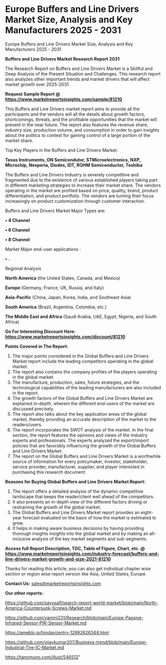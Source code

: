 # Europe Buffers and Line Drivers Market Size, Analysis and Key Manufacturers 2025 - 2031
Europe Buffers and Line Drivers Market Size, Analysis and Key Manufacturers 2025 - 2031

<strong>Buffers and Line Drivers Market Research Report 2031</strong>

The Research Report on Buffers and Line Drivers Market is a Skillful and Deep Analysis of the Present Situation and Challenges. This research report also analyzes other important trends and market drivers that will affect market growth over 2025-2031.

<strong>Request Sample Report @ <a href=https://www.marketreportsinsights.com/sample/81210>https://www.marketreportsinsights.com/sample/81210</a></strong>

This Buffers and Line Drivers market report aims to provide all the participants and the vendors will all the details about growth factors, shortcomings, threats, and the profitable opportunities that the market will present in the near future. The report also features the revenue share, industry size, production volume, and consumption in order to gain insights about the politics to contest for gaining control of a large portion of the market share.

Top Key Players in the Buffers and Line Drivers Market:

<strong>Texas Instruments, ON Semicondutor, STMicroelectronics, NXP, Microchip, Nexperia, Diodes, IDT, ROHM Semiconductor, Toshiba</strong>

The Buffers and Line Drivers Industry is severely competitive and fragmented due to the existence of various established players taking part in different marketing strategies to increase their market share. The vendors operating in the market are profiled based on price, quality, brand, product differentiation, and product portfolio. The vendors are turning their focus increasingly on product customization through customer interaction.

Buffers and Line Drivers Market Major Types are:

<strong>• 4 Channel

• 6 Channel

• 8 Channel</strong>

Market Major end-user applications :

<strong>• .</strong>

Regional Analysis

</u><strong><b>North America</b></strong> (the United States, Canada, and Mexico)

<strong><b>Europe </b></strong>(Germany, France, UK, Russia, and Italy)

<strong><b>Asia-Pacific</b></strong> (China, Japan, Korea, India, and Southeast Asia)

<strong><b>South America</b></strong> (Brazil, Argentina, Colombia, etc.)

<strong><b>The Middle East and Africa</b></strong> (Saudi Arabia, UAE, Egypt, Nigeria, and South Africa)

<strong>Go For Interesting Discount Here: <a href=https://www.marketreportsinsights.com/discount/81210>https://www.marketreportsinsights.com/discount/81210</a></strong>

<strong>Points Covered in The Report:</strong>
<ol>
  <li>The major points considered in the Global Buffers and Line Drivers Market report include the leading competitors operating in the global market.</li>
  <li>The report also contains the company profiles of the players operating in the global market.</li>
  <li>The manufacture, production, sales, future strategies, and the technological capabilities of the leading manufacturers are also included in the report.</li>
  <li>The growth factors of the Global Buffers and Line Drivers Market are explained in-depth, wherein the different end-users of the market are discussed precisely.</li>
  <li>The report also talks about the key application areas of the global market, thereby providing an accurate description of the market to the readers/users.</li>
  <li>The report incorporates the SWOT analysis of the market. In the final section, the report features the opinions and views of the industry experts and professionals. The experts analyzed the export/import policies that are favorably influencing the growth of the Global Buffers and Line Drivers Market.</li>
  <li>The report on the Global Buffers and Line Drivers Market is a worthwhile source of information for every policymaker, investor, stakeholder, service provider, manufacturer, supplier, and player interested in purchasing this research document.</li>
</ol>
<strong>Reasons for Buying Global Buffers and Line Drivers Market Report:</strong>

<ol>
  <li>The report offers a detailed analysis of the dynamic competitive landscape that keeps the reader/client well ahead of the competitors.</li>
  <li>It also presents an in-depth view of the different factors driving or restraining the growth of the global market.</li>
  <li>The Global Buffers and Line Drivers Market report provides an eight-year forecast evaluated on the basis of how the market is estimated to grow.</li>
  <li>It helps in making aware business decisions by having providing thorough insights insights into the global market and by making an all-inclusive analysis of the key market segments and sub-segments.</li>
</ol>
<strong>Access full Report Description, TOC, Table of Figure, Chart, etc. @ <a href=https://www.marketreportsinsights.com/industry-forecast/buffers-and-line-drivers-market-growth-and-size-2021-81210>https://www.marketreportsinsights.com/industry-forecast/buffers-and-line-drivers-market-growth-and-size-2021-81210</a></strong>


Thanks for reading this article; you can also get individual chapter wise section or region wise report version like Asia, United States, Europe.

<strong>Contact Us:</strong>
sales@marketreportsinsights.com

<strong>Our other reports:</strong>

<a href=https://github.com/sayysaif/search-report-world-market/blob/main/North-America-Countersunk-Screws-Market.md>https://github.com/sayysaif/search-report-world-market/blob/main/North-America-Countersunk-Screws-Market.md</a>

<a href=https://github.com/yamini231/Research/blob/main/Europe-Passive-Infrared-Sensor-PIR-Sensor-Market.md>https://github.com/yamini231/Research/blob/main/Europe-Passive-Infrared-Sensor-PIR-Sensor-Market.md</a>

<a href=https://ameblo.jp/hindavi/entry-12892626344.html>https://ameblo.jp/hindavi/entry-12892626344.html</a>

<a href=https://github.com/vijaykumar207/Business-trend/blob/main/Europe-Industrial-Tire-IC-Market.md>https://github.com/vijaykumar207/Business-trend/blob/main/Europe-Industrial-Tire-IC-Market.md</a>

<a href=https://tanomuno.com/illust/546512>https://tanomuno.com/illust/546512</a>"
